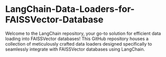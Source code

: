 # LangChain-Data-Loaders-for-FAISSVector-Database
Welcome to the LangChain repository, your go-to solution for efficient data loading into FAISSVector databases! This GitHub repository houses a collection of meticulously crafted data loaders designed specifically to seamlessly integrate with FAISSVector databases using LangChain.
